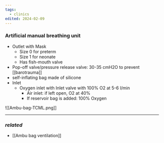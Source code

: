 ```yaml
---
tags:
  - clinics
edited: 2024-02-09
---
```

### Artificial manual breathing unit 
- Outlet with Mask 
	- Size 0 for preterm
	- Size 1 for neonate 
	- Has fish-mouth valve 
- Pop-off valve/pressure release valve: 30-35 cmH2O to prevent [[barotrauma]] 
- self-inflating bag made of silicone
- Inlet
	- Oxygen inlet with Inlet valve with 100% O2 at 5-6 l/min 
	  - Air inlet: if left open, O2 at 40%
	  - If reservoir bag is added: 100% Oxygen

![[Ambu-bag-TCML.png]]

---
### *related*
- [[Ambu bag ventilation]] 